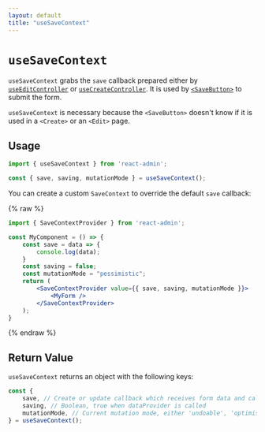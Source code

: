 ```yaml
---
layout: default
title: "useSaveContext"
---
```


# `useSaveContext`

`useSaveContext` grabs the `save` callback prepared either by [`useEditController`](useEditController.md) or [`useCreateController`](useCreateController.md). It is used by [`<SaveButton>`](SaveButton.md) to submit the form.

`useSaveContext` is necessary because the `<SaveButton>` doesn't know if it is used in a `<Create>` or an `<Edit>` page.

## Usage

```jsx
import { useSaveContext } from 'react-admin';

const { save, saving, mutationMode } = useSaveContext();
```

You can create a custom `SaveContext` to override the default `save` callback:

{% raw %}
```jsx
import { SaveContextProvider } from 'react-admin';

const MyComponent = () => {
    const save = data => {
        console.log(data);
    }
    const saving = false;
    const mutationMode = "pessimistic";
    return (
        <SaveContextProvider value={{ save, saving, mutationMode }}>
            <MyForm />
        </SaveContextProvider>
    );
}
```
{% endraw %}

## Return Value

`useSaveContext` returns an object with the following keys:

```jsx
const {
    save, // Create or update callback which receives form data and calls dataProvider
    saving, // Boolean, true when dataProvider is called
    mutationMode, // Current mutation mode, either 'undoable', 'optimistic' or 'pessimistic'
} = useSaveContext();
```
